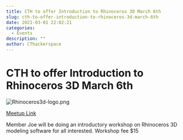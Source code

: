 ```yaml
---
title: CTH to offer Introduction to Rhinoceros 3D March 6th
slug: cth-to-offer-introduction-to-rhinoceros-3d-march-6th
date: 2021-03-01 22:02:21
categories:
  - Events
description: ""
author: CThackerspace
---
```


# CTH to offer Introduction to Rhinoceros 3D March 6th

![Rhinoceros3d-logo.png](/uploads/2021/03/Rhinoceros3d-logo.png)

[Meetup Link](https://www.meetup.com/CT-Hackerspace/events/276683117/)

Member Joe will be doing an introductory workshop on Rhinoceros 3D modeling software for all interested. Workshop fee $15
